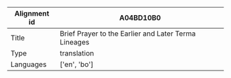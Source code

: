 |Alignment id | A04BD10B0
| --- | --- 
|Title | Brief Prayer to the Earlier and Later Terma Lineages 
|Type | translation
|Languages | ['en', 'bo']